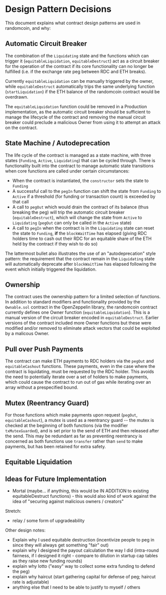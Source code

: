 # Design Pattern Decisions

This document explains what contract design patterns are used in randomcoin, and why:

## Automatic Circuit Breaker

The combination of the `Liquidating` state and the functions which can trigger it (`equitableLiquidation`, `equitableDestruct`) act as a circuit breaker for the operation of the contract if its core functionality can no longer be fulfilled (i.e. if the exchange rate peg between RDC and ETH breaks).

Currently `equitableLiquidation` can be manually triggered by the owner, while `equitableDestruct` automatically trips the same underlying function (`startLiquidation`) if the ETH balance of the randomcoin contract would be overdrawn.

The `equitableLiquidation` function could be removed in a Production implementation, as the automatic circuit breaker should be sufficient to manage the lifecycle of the contract and removing the manual circuit breaker could preclude a malicious Owner from using it to attempt an attack on the contract.

## State Machine / Autodeprecation

The life cycle of the contract is managed as a state machine, with three states (`Funding`, `Active`, `Liquidating`) that can be cycled through.  There is functionality built into the contract to manage automatic state transitions when core functions are called under certain circumstances:

* When the contract is instantiated, the `constructor` sets the state to `Funding`
* A successful call to the `pegIn` function can shift the state from `Funding` to `Active` if a threshold (for funding or transaction count) is exceeded by that call
* A call to `pegOut` which would drain the contract of its balance (thus breaking the peg) will trip the automatic circuit breaker (`equitableDestruct`), which will change the state from `Active` to `Liquidating` (`pegOut` can only be called in the `Active` state)
* A call to `pegIn` when the contract is in the `Liquidating` state can reset the state to `Funding`, **if** the `blockWaitTime` has elapsed (giving RDC holders time to cash out their RDC for an equitable share of the ETH held by the contract if they wish to do so)

The lattermost bullet also illustrates the use of an "autodeprecation" style pattern: the requirement that the contract remain in the `Liquidating` state will automatically deprecate after `blockWaitTime` has elapsed following the event which initially triggered the liquidation.

## Ownership

The contract uses the ownership pattern for a limited selection of functions.  In addition to standard modifiers and functionality provided by the `Ownable.sol` contract in the OpenZeppelin library, the randomcoin contract currently defines one Owner function (`equitableLiquidation`).  This is a manual version of the circuit breaker encoded in `equitableDestruct`. Earlier versions of the contract included more Owner functions but these were modified and/or removed to eliminate attack vectors that could be exploited by a malicous Owner.

## Pull over Push Payments

The contract can make ETH payments to RDC holders via the `pegOut` and `equitableCashout` functions.  These payments, even in the case where the contract is liquidating, must be requested by the RDC holder.  This avoids the need to potentially iterate over a set of holders to make payments, which could cause the contract to run out of gas while iterating over an array without a prespecified bound.

## Mutex (Reentrancy Guard)

For those functions which make payments upon request (`pegOut`, `equitableCashout`), a mutex is used as a reentrancy guard -- the mutex is checked at the beginning of both functions (via the modifier `txMutexGuarded`), and is set prior to the send of ETH and then released after the send.  This may be redundant as far as preventing reentrancy is concerned as both functions use `transfer` rather than `send` to make payments, but has been retained for extra safety.

## Equitable Liquidation



## Ideas for Future Implementation

* Mortal (maybe... if anything, this would be IN ADDITION to existing equitableDestruct functions) - this would also kind of work against the idea of "securing against malicious owners / creators"

Stretch:
* relay / some form of upgradeability

Other design notes:
* Explain why I used equitable destruction (incentivize people to peg in since they will always get something "fair" out)
* explain why I designed the payout calculation the way I did (intra-round fairness, if I designed it right - compare to dilution in startup cap tables as they raise new funding rounds)
* explain why lotto ("easy" way to collect some extra funding to defend the peg)
* explain why haircut (start gathering capital for defense of peg; haircut rate is adjustable)
* anything else that I need to be able to justify to myself / others
